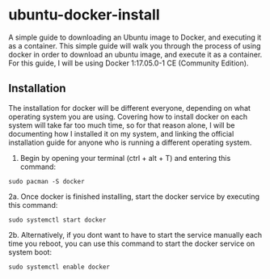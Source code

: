 # ubuntu-docker-install
A simple guide to downloading an Ubuntu image to Docker, and executing it as a container.
This simple guide will walk you through the process of using docker in order to download an ubuntu image, and execute it as a container. 
For this guide, I will be using Docker 1:17.05.0-1 CE (Community Edition).

## Installation
The installation for docker will be different everyone, depending on what operating system you are using. Covering how to install docker on each system will take far too much time, so for that reason alone, I will be documenting how I installed it on my system, and linking the official installation guide for anyone who is running a different operating system. 

1. Begin by opening your terminal (ctrl + alt + T) and entering this command:
```
sudo pacman -S docker
``` 

2a. Once docker is finished installing, start the docker service by executing this command:
```
sudo systemctl start docker
```

2b. Alternatively, if you dont want to have to start the service manually each time you reboot, you can use this command to start the docker service on system boot:
```
sudo systemctl enable docker
```